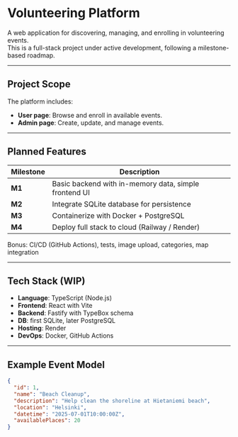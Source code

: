# Volunteering Platform

A web application for discovering, managing, and enrolling in volunteering events.  
This is a full-stack project under active development, following a milestone-based roadmap.

---

## Project Scope

The platform includes:

- **User page**: Browse and enroll in available events.
- **Admin page**: Create, update, and manage events.

---

## Planned Features

| Milestone | Description |
|----------|-------------|
| **M1**    | Basic backend with in-memory data, simple frontend UI |
| **M2**    | Integrate SQLite database for persistence |
| **M3**    | Containerize with Docker + PostgreSQL |
| **M4**    | Deploy full stack to cloud (Railway / Render) |

Bonus: CI/CD (GitHub Actions), tests, image upload, categories, map integration

---

## Tech Stack (WIP)

- **Language**: TypeScript (Node.js)
- **Frontend**: React with Vite
- **Backend**: Fastify with TypeBox schema
- **DB**: first SQLite, later PostgreSQL
- **Hosting**: Render
- **DevOps**: Docker, GitHub Actions

---

## Example Event Model

```json
{
  "id": 1,
  "name": "Beach Cleanup",
  "description": "Help clean the shoreline at Hietaniemi beach",
  "location": "Helsinki",
  "datetime": "2025-07-01T10:00:00Z",
  "availablePlaces": 20
}
```
